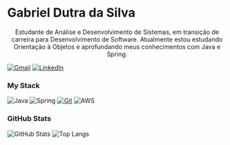 # Gabriel Dutra da Silva

<p align="center">Estudante de Análise e Desenvolvimento de Sistemas, em transição de carreira para Desenvolvimento de Software. 
  Atualmente estou estudando Orientação à Objetos e aprofundando meus conhecimentos com Java e Spring.

[![Gmail](https://img.shields.io/badge/Gmail-333333?style=for-the-badge&logo=gmail&logoColor=red)](mailto:gabrieldutradev@gmail.com)
[![LinkedIn](https://img.shields.io/badge/-LinkedIn-000?style=for-the-badge&logo=linkedin&logoColor=30A3DC)](https://www.linkedin.com/in/gabrieldutradev/)

<h3 align="left">My Stack</h3>

![Java](https://img.shields.io/badge/java-%23ED8B00.svg?style=for-the-badge&logo=openjdk&logoColor=white)
![Spring](https://img.shields.io/badge/spring-%236DB33F.svg?style=for-the-badge&logo=spring&logoColor=white)
[![Git](https://img.shields.io/badge/Git-000?style=for-the-badge&logo=git&logoColor=E94D5F)](https://git-scm.com/doc)
![AWS](https://img.shields.io/badge/AWS-000.svg?style=for-the-badge&logo=amazon-aws&logoColor=white)
### GitHub Stats

![GitHub Stats](https://github-readme-stats.vercel.app/api?username=gabrieldsdev&theme=transparent&bg_color=000&border_color=30A3DC&show_icons=true&icon_color=30A3DC&title_color=E94D5F&text_color=FFF)
![Top Langs](https://github-readme-stats-git-masterrstaa-rickstaa.vercel.app/api/top-langs/?username=gabrieldsdev&layout=compact&bg_color=000&border_color=30A3DC&title_color=E94D5F&text_color=FFF)

